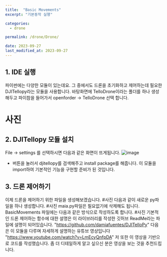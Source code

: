 ```yaml
---
title:  "Basic Movements"
excerpt: "기본동작 실행"

categories:
  - drone

permalink: /drone/Drone/

date: 2023-09-27
last_modified_at: 2023-09-27
---
```

## 1. IDE 실행
파이썬에는 다양한 모듈이 있는데요. 그 중에서도 드론을 초기화하고 제어하는데 필요한 DJITellopy라는 모듈을 사용합니다.
바탕화면에 TelloDrone이라는 폴더를 하나 생성해두고 파이참을 들어가서 openforder -> TelloDrone 선택 합니다.
# 사진

## 2. DJITellopy 모듈 설치
File -> settings 를 선택하시면 다음과 같은 화면이 뜨게됩니다.
![image](https://github.com/k74035/k74035.github.io/assets/126762577/10dfc924-aa1f-45ae-ad2e-921da1b71c40)
+ 버튼을 눌러서 djitellopy를 검색해주고 install package를 해줍니다.
이 모듈을 import하여 기본적인 기능을 구현할 준비가 된 것입니다.


## 3. 드론 제어하기
이제 드론을 제어하기 위한 파일을 생성해보겠습니다.
#사진
다음과 같이 새로운 py파일을 하나 생성합니다.
#사진
maia.py파일은 필요없기에 삭제해도 됩니다.
BasicMovements 파일에는 다음과 같은 방식으로 작성하도록 합니다.
#사진
기본적인 드론 제어하는 함수에 대한 설명은 이 라이브러리를 작성한 깃허브 ReadMe라는 파일에 설명이 되어있습니다.
"https://github.com/damiafuentes/DJITelloPy"
다음은 이 모듈을 다루며 자세하게 설명하는 유튜브 영상입니다
"https://www.youtube.com/watch?v=LmEcyQnfpDA"
저 또한 이 영상을 기반으로 코드를 작성했습니다. 좀 더 디테일하게 알고 싶으신 분은 영상을 보는 것을 추천드립니다.
